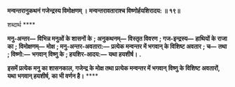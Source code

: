 **मन्वन्तरानुकथनं गजेन्द्रस्य विमोक्षणम् ।** **मन्वन्तरावताराश्च विष्णोर्हयशिरादय: ॥ १९॥** 

शब्दार्थ **** 

**मनु-अन्तर—** **विभिन्न मनुओं के शासनों के** **; अनुकथनम्—** **विस्तृत विवरण** **; गज-इन्द्रस्य—** **हाथियों के राजा का** **;** **विमोक्षणम्—** **मोक्ष** **; मनु-अन्तर-अवतारा:—** **प्रत्येक मन्वन्तर में भगवान् के विशिष्ट अवतार** **; च—** **तथा** **; विष्णो:—** **भगवान्** **विष्णु के** **; हयशिर-आदय:—** **यथा हयशीर्ष।** **.** 

**इसमें प्रत्येक मनु का शासनकाल, गजेन्द्र के मोक्ष तथा प्रत्येक मन्वन्तर में भगवान्** **विष्णु के विशिष्ट अवतारों, यथा भगवान् हयशीर्ष, का भी वर्णन है।** **** 